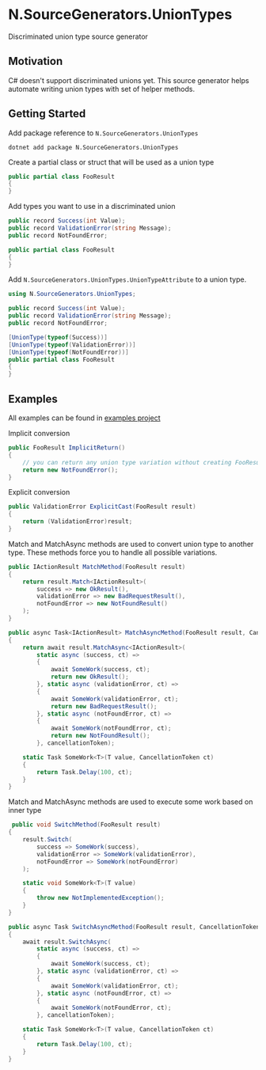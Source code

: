 # N.SourceGenerators.UnionTypes
Discriminated union type source generator

## Motivation
C# doesn't support discriminated unions yet. This source generator helps automate writing union types with set of helper methods.

## Getting Started
Add package reference to `N.SourceGenerators.UnionTypes`
```shell
dotnet add package N.SourceGenerators.UnionTypes
```
Create a partial class or struct that will be used as a union type
```csharp
public partial class FooResult
{
}
```
Add types you want to use in a discriminated union
```csharp
public record Success(int Value);
public record ValidationError(string Message);
public record NotFoundError;

public partial class FooResult
{
}
```
Add `N.SourceGenerators.UnionTypes.UnionTypeAttribute` to a union type.
```csharp
using N.SourceGenerators.UnionTypes;

public record Success(int Value);
public record ValidationError(string Message);
public record NotFoundError;

[UnionType(typeof(Success))]
[UnionType(typeof(ValidationError))]
[UnionType(typeof(NotFoundError))]
public partial class FooResult
{
}
```

## Examples

All examples can be found in [examples project](https://github.com/Ne4to/N.SourceGenerators.UnionTypes/blob/main/examples/N.SourceGenerators.UnionTypes.Examples/Program.cs)

Implicit conversion
```csharp
public FooResult ImplicitReturn()
{
    // you can return any union type variation without creating FooResult
    return new NotFoundError();
}
```
Explicit conversion
```csharp
public ValidationError ExplicitCast(FooResult result)
{
    return (ValidationError)result;
}
```
Match and MatchAsync methods are used to convert union type to another type. These methods force you to handle all possible variations.
```csharp
public IActionResult MatchMethod(FooResult result)
{
    return result.Match<IActionResult>(
        success => new OkResult(),
        validationError => new BadRequestResult(),
        notFoundError => new NotFoundResult()
    );
}

public async Task<IActionResult> MatchAsyncMethod(FooResult result, CancellationToken cancellationToken)
{
    return await result.MatchAsync<IActionResult>(
        static async (success, ct) =>
        {
            await SomeWork(success, ct);
            return new OkResult();
        }, static async (validationError, ct) =>
        {
            await SomeWork(validationError, ct);
            return new BadRequestResult();
        }, static async (notFoundError, ct) =>
        {
            await SomeWork(notFoundError, ct);
            return new NotFoundResult();
        }, cancellationToken);

    static Task SomeWork<T>(T value, CancellationToken ct)
    {
        return Task.Delay(100, ct);
    }
}
```
Match and MatchAsync methods are used to execute some work based on inner type
```csharp
 public void SwitchMethod(FooResult result)
{
    result.Switch(
        success => SomeWork(success),
        validationError => SomeWork(validationError),
        notFoundError => SomeWork(notFoundError)
    );

    static void SomeWork<T>(T value)
    {
        throw new NotImplementedException();
    }
}

public async Task SwitchAsyncMethod(FooResult result, CancellationToken cancellationToken)
{
    await result.SwitchAsync(
        static async (success, ct) =>
        {
            await SomeWork(success, ct);
        }, static async (validationError, ct) =>
        {
            await SomeWork(validationError, ct);
        }, static async (notFoundError, ct) =>
        {
            await SomeWork(notFoundError, ct);
        }, cancellationToken);

    static Task SomeWork<T>(T value, CancellationToken ct)
    {
        return Task.Delay(100, ct);
    }
}
```